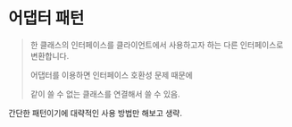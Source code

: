 # 어댑터 패턴

> 한 클래스의 인터페이스를 클라이언트에서 사용하고자 하는 다른 인터페이스로 변환합니다.
> 
> 어댑터를 이용하면 인터페이스 호환성 문제 때문에 
> 
> 같이 쓸 수 없는 클래스를 연결해서 쓸 수 있음.

간단한 패턴이기에 대략적인 사용 방법만 해보고 생략.